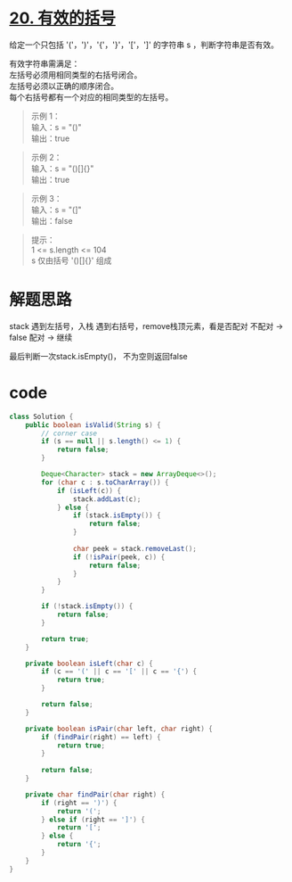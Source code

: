 # [20. 有效的括号](https://leetcode.cn/problems/valid-parentheses/?envType=company&envId=bytedance&favoriteSlug=bytedance-thirty-days)

给定一个只包括 '('，')'，'{'，'}'，'['，']' 的字符串 s ，判断字符串是否有效。

有效字符串需满足：<br>
左括号必须用相同类型的右括号闭合。<br>
左括号必须以正确的顺序闭合。<br>
每个右括号都有一个对应的相同类型的左括号。
 

>示例 1：<br>
输入：s = "()"<br>
输出：true

>示例 2：<br>
输入：s = "()[]{}"<br>
输出：true

>示例 3：<br>
输入：s = "(]"<br>
输出：false

>提示：<br>
1 <= s.length <= 104<br>
s 仅由括号 '()[]{}' 组成

# 解题思路
stack
遇到左括号，入栈
遇到右括号，remove栈顶元素，看是否配对
    不配对 -> false
    配对 -> 继续

最后判断一次stack.isEmpty()， 不为空则返回false

# code
```java
class Solution {
    public boolean isValid(String s) {
        // corner case
        if (s == null || s.length() <= 1) {
            return false;
        }

        Deque<Character> stack = new ArrayDeque<>();
        for (char c : s.toCharArray()) {
            if (isLeft(c)) {
                stack.addLast(c);
            } else {
                if (stack.isEmpty()) {
                    return false;
                }
                
                char peek = stack.removeLast();
                if (!isPair(peek, c)) {
                    return false;
                }
            }
        }

        if (!stack.isEmpty()) {
            return false;
        }

        return true;
    }

    private boolean isLeft(char c) {
        if (c == '(' || c == '[' || c == '{') {
            return true;
        }

        return false;
    }

    private boolean isPair(char left, char right) {
        if (findPair(right) == left) {
            return true;
        }
        
        return false;
    }

    private char findPair(char right) {
        if (right == ')') {
            return '(';
        } else if (right == ']') {
            return '[';
        } else {
            return '{';
        }
    }
}
```